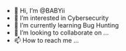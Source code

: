 - 👋 Hi, I’m @BABYii
- 👀 I’m interested in Cybersecurity
- 🌱 I’m currently learning Bug Hunting
- 💞️ I’m looking to collaborate on ...
- 📫 How to reach me ...

<!---
BABYii/BABYii is a ✨ special ✨ repository because its `README.md` (this file) appears on your GitHub profile.
You can click the Preview link to take a look at your changes.
--->
